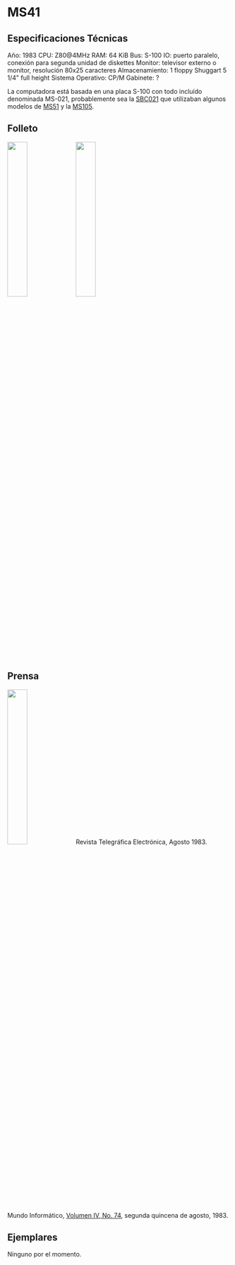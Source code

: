 MS41
====


Especificaciones Técnicas
---
Año: 1983
CPU: Z80@4MHz
RAM: 64 KiB
Bus: S-100
IO: puerto paralelo, conexión para segunda unidad de diskettes
Monitor: televisor externo o monitor, resolución 80x25 caracteres
Almacenamiento: 1 floppy Shuggart 5 1/4" full height
Sistema Operativo: CP/M
Gabinete: ?

La computadora está basada en una placa S-100 con todo incluído denominada MS-021, probablemente sea la [SBC021](../MS51/SBC_021.pdf) que utilizaban algunos modelos de [MS51](../MS51/) y la [MS105](../MS105/).


Folleto
---
<img src="MS41-1.jpg" width="30%">
<img src="MS41-2.jpg" width="30%">


Prensa
---

<img src="revista_telegrafica_electronica_agosto_1983-MS41.png" width="30%">
Revista Telegráfica Electrónica, Agosto 1983.


Mundo Informático, <a href="https://mundoinformatico.com.ar/wp-content/uploads/2019/09/MI_074.pdf">Volumen IV, No. 74</a>, segunda quincena de agosto, 1983.


Ejemplares
---

Ninguno por el momento.

